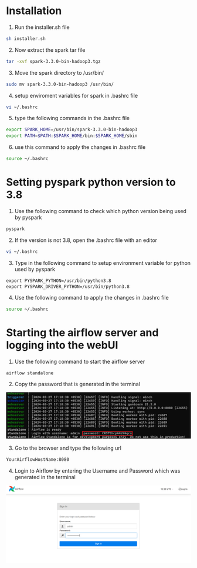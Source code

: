 #   Installation    #

1. Run the installer.sh file

```bash
sh installer.sh
```

2. Now extract the spark tar file

```bash
tar -xvf spark-3.3.0-bin-hadoop3.tgz
```

3. Move the spark directory to /usr/bin/

```bash
sudo mv spark-3.3.0-bin-hadoop3 /usr/bin/
```

4. setup enviroment variables for spark in .bashrc file

```bash
vi ~/.bashrc
```

5. type the following commands in the .bashrc file

```bash
export SPARK_HOME=/usr/bin/spark-3.3.0-bin-hadoop3
export PATH=$PATH:$SPARK_HOME/bin:$SPARK_HOME/sbin
```

6. use this command to apply the changes in .bashrc file

```bash
source ~/.bashrc
```


#   Setting pyspark python version to 3.8   #

1. Use the following command to check which python version being used by pyspark

```bash
pyspark
```

2. If the version is not 3.8, open the .bashrc file with an editor

```bash
vi ~/.bashrc
```

3. Type in the following command to setup environment variable for python used by pyspark

```
export PYSPARK_PYTHON=/usr/bin/python3.8
export PYSPARK_DRIVER_PYTHON=/usr/bin/python3.8
```

4. Use the following command to apply the changes in .bashrc file

```bash
source ~/.bashrc
```


#   Starting the airflow server and logging into the webUI    #

1. Use the following command to start the airflow server

```bash
airflow standalone
```

2. Copy the password that is generated in the terminal

![Copy the password from the terminal](https://github.com/yosh0555/airflow_with_mysql_and_snowflake/blob/master/images/airflow_password.png)

3. Go to the browser and type the following url

```bash
YourAirflowHostName:8080
```

4. Login to Airflow by entering the Username and Password which was generated in the terminal

![Enter the credentials to login into the Airflow WebUI](https://github.com/yosh0555/airflow_with_mysql_and_snowflake/blob/master/images/airflow_login.png)
